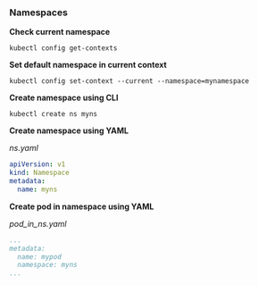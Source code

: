 ### Namespaces

**Check current namespace**

```shell script
kubectl config get-contexts
```

**Set default namespace in current context**

```shell script
kubectl config set-context --current --namespace=mynamespace
```

**Create namespace using CLI**

```shell script
kubectl create ns myns
```

**Create namespace using YAML**

_ns.yaml_

```yaml
apiVersion: v1
kind: Namespace
metadata:
  name: myns
```

**Create pod in namespace using YAML**

_pod_in_ns.yaml_

```yaml
...
metadata:
  name: mypod
  namespace: myns
...
```
